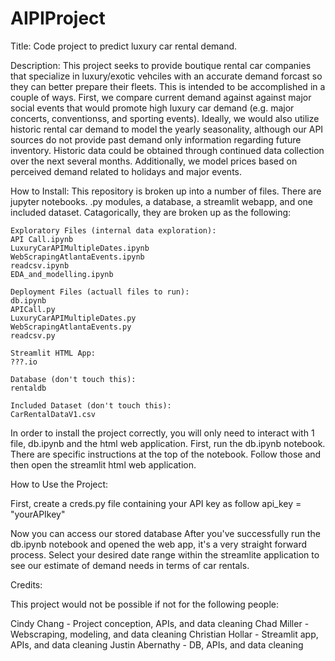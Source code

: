 # AIPIProject
 Title:
 Code project to predict luxury car rental demand. 

 Description:
 This project seeks to provide boutique rental car companies that specialize in luxury/exotic vehciles with an accurate demand forcast so they can better prepare their fleets. This is intended to be accomplished in a couple of ways. First, we compare current demand against against major social events that would promote high luxury car demand (e.g. major concerts, conventionss, and sporting events). Ideally, we would also utilize historic rental car demand to model the yearly seasonality, although our API sources do not provide past demand only information regarding future inventory. Historic data could be obtained through continued data collection over the next several months. Additionally, we model prices based on perceived demand related to holidays and major events. 

 How to Install:
 This repository is broken up into a number of files. There are jupyter notebooks. .py modules, a database, a streamlit webapp, and one included dataset. Catagorically, they are broken up as the following:

    Exploratory Files (internal data exploration):
    API Call.ipynb
    LuxuryCarAPIMultipleDates.ipynb
    WebScrapingAtlantaEvents.ipynb
    readcsv.ipynb
    EDA_and_modelling.ipynb

    Deployment Files (actuall files to run):
    db.ipynb
    APICall.py
    LuxuryCarAPIMultipleDates.py
    WebScrapingAtlantaEvents.py
    readcsv.py

    Streamlit HTML App:
    ???.io

    Database (don't touch this):
    rentaldb

    Included Dataset (don't touch this):
    CarRentalDataV1.csv

In order to install the project correctly, you will only need to interact with 1 file, db.ipynb and the html web application. First, run the db.ipynb notebook. There are specific instructions at the top of the notebook. Follow those and then open the streamlit html web application. 

How to Use the Project:

First, create a creds.py file containing your API key as follow
   api_key = "yourAPIkey"

Now you can access our stored database 
After you've successfully run the db.ipynb notebook and opened the web app, it's a very straight forward process. Select your desired date range within the streamlite application to see our estimate of demand needs in terms of car rentals.

Credits:

This project would not be possible if not for the following people:

Cindy Chang - Project conception, APIs, and data cleaning
Chad Miller - Webscraping, modeling, and data cleaning
Christian Hollar - Streamlit app, APIs, and data cleaning
Justin Abernathy - DB, APIs, and data cleaning
 

